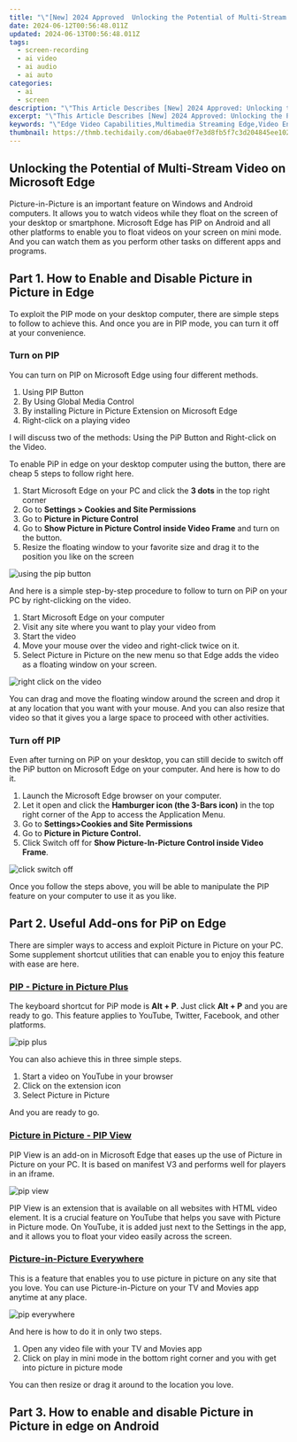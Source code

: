 ```yaml
---
title: "\"[New] 2024 Approved  Unlocking the Potential of Multi-Stream Video on Microsoft Edge\""
date: 2024-06-12T00:56:48.011Z
updated: 2024-06-13T00:56:48.011Z
tags: 
  - screen-recording
  - ai video
  - ai audio
  - ai auto
categories: 
  - ai
  - screen
description: "\"This Article Describes [New] 2024 Approved: Unlocking the Potential of Multi-Stream Video on Microsoft Edge\""
excerpt: "\"This Article Describes [New] 2024 Approved: Unlocking the Potential of Multi-Stream Video on Microsoft Edge\""
keywords: "\"Edge Video Capabilities,Multimedia Streaming Edge,Video Enhancement Edge,Edge Video Optimization,Cross-Platform Streaming Edge,Next-Gen Video Edge,Streaming Tech Microsoft Edge\""
thumbnail: https://thmb.techidaily.com/d6abae0f7e3d8fb5f7c3d204845ee10283f20e49e0d3d6312bf5d54b51961985.jpg
---
```


## Unlocking the Potential of Multi-Stream Video on Microsoft Edge

Picture-in-Picture is an important feature on Windows and Android computers. It allows you to watch videos while they float on the screen of your desktop or smartphone. Microsoft Edge has PIP on Android and all other platforms to enable you to float videos on your screen on mini mode. And you can watch them as you perform other tasks on different apps and programs.

## Part 1\. How to Enable and Disable Picture in Picture in Edge

To exploit the PIP mode on your desktop computer, there are simple steps to follow to achieve this. And once you are in PIP mode, you can turn it off at your convenience.

### Turn on PIP

You can turn on PIP on Microsoft Edge using four different methods.

1. Using PIP Button
2. By Using Global Media Control
3. By installing Picture in Picture Extension on Microsoft Edge
4. Right-click on a playing video

I will discuss two of the methods: Using the PiP Button and Right-click on the Video.

To enable PiP in edge on your desktop computer using the button, there are cheap 5 steps to follow right here.

1. Start Microsoft Edge on your PC and click the **3 dots** in the top right corner
2. Go to **Settings > Cookies and Site Permissions**
3. Go to **Picture in Picture Control**
4. Go to **Show Picture in Picture Control inside Video Frame** and turn on the button.
5. Resize the floating window to your favorite size and drag it to the position you like on the screen

![using the pip button](https://images.wondershare.com/filmora/article-images/2022/07/use-pip-on-microsoft-edge-1.jpg)

And here is a simple step-by-step procedure to follow to turn on PiP on your PC by right-clicking on the video.

1. Start Microsoft Edge on your computer
2. Visit any site where you want to play your video from
3. Start the video
4. Move your mouse over the video and right-click twice on it.
5. Select Picture in Picture on the new menu so that Edge adds the video as a floating window on your screen.

![right click on the video](https://images.wondershare.com/filmora/article-images/2022/07/use-pip-on-microsoft-edge-2.jpg)

You can drag and move the floating window around the screen and drop it at any location that you want with your mouse. And you can also resize that video so that it gives you a large space to proceed with other activities.

### Turn off PIP

Even after turning on PiP on your desktop, you can still decide to switch off the PiP button on Microsoft Edge on your computer. And here is how to do it.

1. Launch the Microsoft Edge browser on your computer.
2. Let it open and click the **Hamburger icon (the 3-Bars icon)** in the top right corner of the App to access the Application Menu.
3. Go to **Settings>Cookies and Site Permissions**
4. Go to **Picture in Picture Control.**
5. Click Switch off for **Show Picture-In-Picture Control inside Video Frame**.

![click switch off](https://images.wondershare.com/filmora/article-images/2022/07/use-pip-on-microsoft-edge-3.jpg)

Once you follow the steps above, you will be able to manipulate the PIP feature on your computer to use it as you like.

## Part 2\. Useful Add-ons for PiP on Edge

There are simpler ways to access and exploit Picture in Picture on your PC. Some supplement shortcut utilities that can enable you to enjoy this feature with ease are here.

### [PIP - Picture in Picture Plus](https://microsoftedge.microsoft.com/addons/detail/pip-picture-in-picture-/gokdpnhaggoioddclnnlpjfnkdinjjcc)

The keyboard shortcut for PiP mode is **Alt + P**. Just click **Alt + P** and you are ready to go. This feature applies to YouTube, Twitter, Facebook, and other platforms.

![pip plus](https://images.wondershare.com/filmora/article-images/2022/07/use-pip-on-microsoft-edge-4.jpg)

You can also achieve this in three simple steps.

1. Start a video on YouTube in your browser
2. Click on the extension icon
3. Select Picture in Picture

And you are ready to go.

### [Picture in Picture - PIP View](https://microsoftedge.microsoft.com/addons/detail/picture-in-picture-pip-/ebkloopllebgbjeppnncbekpfcglbcmp?hl=en-US)

PIP View is an add-on in Microsoft Edge that eases up the use of Picture in Picture on your PC. It is based on manifest V3 and performs well for players in an iframe.

![pip view](https://images.wondershare.com/filmora/article-images/2022/07/use-pip-on-microsoft-edge-5.jpg)

PIP View is an extension that is available on all websites with HTML video element. It is a crucial feature on YouTube that helps you save with Picture in Picture mode. On YouTube, it is added just next to the Settings in the app, and it allows you to float your video easily across the screen.

### [Picture-in-Picture Everywhere](https://microsoftedge.microsoft.com/addons/detail/pictureinpicture-everyw/cmnlinjalaieggoebkmamaphjghpafhn?hl=en-US)

This is a feature that enables you to use picture in picture on any site that you love. You can use Picture-in-Picture on your TV and Movies app anytime at any place.

![pip everywhere](https://images.wondershare.com/filmora/article-images/2022/07/use-pip-on-microsoft-edge-6.jpg)

And here is how to do it in only two steps.

1. Open any video file with your TV and Movies app
2. Click on play in mini mode in the bottom right corner and you with get into picture in picture mode

You can then resize or drag it around to the location you love.

## Part 3\. How to enable and disable Picture in Picture in edge on Android


<ins class="adsbygoogle"
     style="display:block"
     data-ad-format="autorelaxed"
     data-ad-client="ca-pub-7571918770474297"
     data-ad-slot="1223367746"></ins>



<ins class="adsbygoogle"
     style="display:block"
     data-ad-client="ca-pub-7571918770474297"
     data-ad-slot="8358498916"
     data-ad-format="auto"
     data-full-width-responsive="true"></ins>




